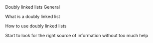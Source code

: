 Doubly linked lists
General

What is a doubly linked list

How to use doubly linked lists

Start to look for the right source of information without too much help
